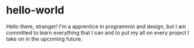 # hello-world

Hello there, stranger!
I'm a apprentice in programmin and design, but I am committed to learn everything that I can and to put my all on every project I take on in the upcoming future.

